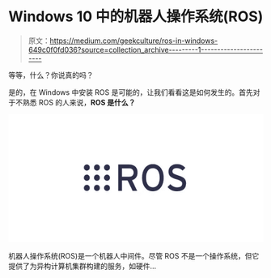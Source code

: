 # Windows 10 中的机器人操作系统(ROS)

> 原文：<https://medium.com/geekculture/ros-in-windows-649c0f0fd036?source=collection_archive---------1----------------------->

等等，什么？你说真的吗？

是的，在 Windows 中安装 ROS 是可能的，让我们看看这是如何发生的。首先对于不熟悉 ROS 的人来说，**ROS 是什么？**

![](img/27668084a4845a842c5ef07faade77b6.png)

机器人操作系统(ROS)是一个机器人中间件。尽管 ROS 不是一个操作系统，但它提供了为异构计算机集群构建的服务，如硬件…